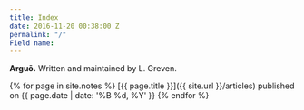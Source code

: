 ```yaml
---
title: Index
date: 2016-11-20 00:38:00 Z
permalink: "/"
Field name: 
---
```


**Arguō.** Written and maintained by L. Greven.

{% for page in site.notes %}
  [{{ page.title }}]({{ site.url }}/articles) published on {{ page.date | date: '%B %d, %Y' }}
{% endfor %}

